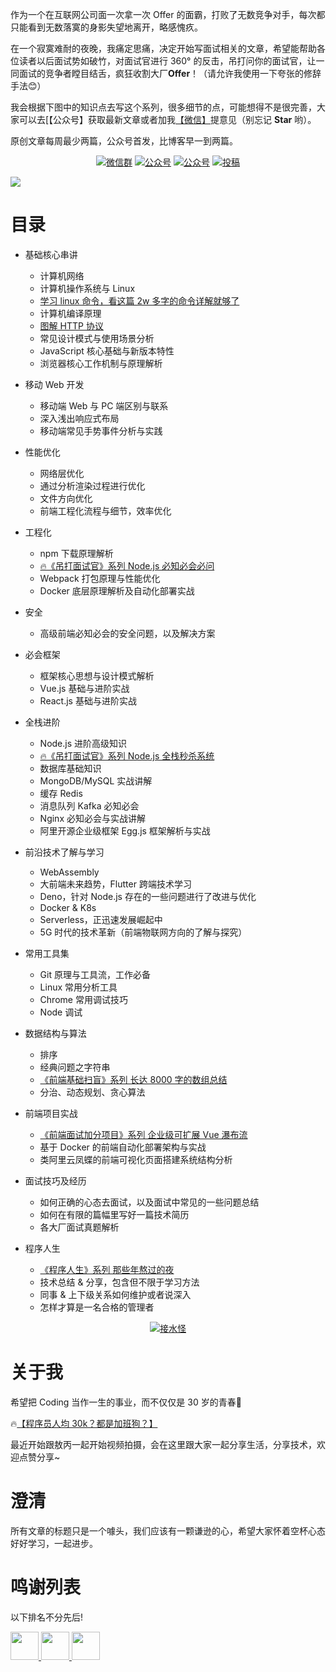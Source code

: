 作为一个在互联网公司面一次拿一次 Offer 的面霸，打败了无数竞争对手，每次都只能看到无数落寞的身影失望地离开，略感愧疚。

在一个寂寞难耐的夜晚，我痛定思痛，决定开始写面试相关的文章，希望能帮助各位读者以后面试势如破竹，对面试官进行 360° 的反击，吊打问你的面试官，让一同面试的竞争者瞠目结舌，疯狂收割大厂**Offer**！（请允许我使用一下夸张的修辞手法😊）

我会根据下图中的知识点去写这个系列，很多细节的点，可能想得不是很完善，大家可以去[【公众号】获取最新文章或者加我[【微信】](#微信)提意见（别忘记 **Star** 哟）。 

原创文章每周最少两篇，公众号首发，比博客早一到两篇。

<p align="center">
  <a href="#微信"><img src="https://img.shields.io/badge/WeChat-%E5%BE%AE%E4%BF%A1%E7%BE%A4-blue.svg" alt="微信群"></a>
  <a href="#公众号"><img src="https://img.shields.io/badge/%E5%85%AC%E4%BC%97%E5%8F%B7-%E6%8E%A5%E6%B0%B4%E6%80%AA-lightgrey.svg" alt="公众号"></a>
  <a href="https://juejin.im/user/5ba3d3f0f265da0af77517be/activities"><img src="https://img.shields.io/badge/juejin-%E6%8E%98%E9%87%91-blue.svg" alt="公众号"></a>
  <a href="https://me.csdn.net/kl1106"><img src="https://img.shields.io/badge/csdn-CSDN-red.svg" alt="投稿"></a>
</p>


![](http://jieshuiguai.oss-cn-hangzhou.aliyuncs.com/2020-02-26-162108.png)

# 目录

- 基础核心串讲

  - 计算机网络
  - 计算机操作系统与 Linux
  - [学习 linux 命令，看这篇 2w 多字的命令详解就够了](https://mp.weixin.qq.com/s/7bSwKiPmtJbs7FtRWZZqpA)
  - 计算机编译原理
  - [图解 HTTP 协议](https://mp.weixin.qq.com/s/AK1Pb9rx0q5Hf8dq6HNOhw)
  - 常见设计模式与使用场景分析
  - JavaScript 核心基础与新版本特性
  - 浏览器核心工作机制与原理解析
  
 - 移动 Web 开发
   
   - 移动端 Web 与 PC 端区别与联系
   - 深入浅出响应式布局
   - 移动端常见手势事件分析与实践

- 性能优化
  - 网络层优化
  - 通过分析渲染过程进行优化
  - 文件方向优化
  - 前端工程化流程与细节，效率优化

- 工程化
  - npm 下载原理解析
  - [🔥《吊打面试官》系列 Node.js 必知必会必问](https://mp.weixin.qq.com/s/94wxm57cd3fS96gixVAxMA)
  - Webpack 打包原理与性能优化
  - Docker 底层原理解析及自动化部署实战

- 安全
  - 高级前端必知必会的安全问题，以及解决方案

- 必会框架
  - 框架核心思想与设计模式解析
  - Vue.js 基础与进阶实战
  - React.js 基础与进阶实战
  
- 全栈进阶

  - Node.js 进阶高级知识
  - [🔥《吊打面试官》系列 Node.js 全栈秒杀系统](https://mp.weixin.qq.com/s/uWeAsJ-P253je15A49uKIQ)
  - 数据库基础知识
  - MongoDB/MySQL 实战讲解
  - 缓存 Redis
  - 消息队列 Kafka 必知必会
  - Nginx 必知必会与实战讲解
  - 阿里开源企业级框架 Egg.js 框架解析与实战
  
- 前沿技术了解与学习

  - WebAssembly
  - 大前端未来趋势，Flutter 跨端技术学习
  - Deno，针对 Node.js 存在的一些问题进行了改进与优化
  - Docker & K8s 
  - Serverless，正迅速发展崛起中
  - 5G 时代的技术革新（前端物联网方向的了解与探究）
  
- 常用工具集

  - Git 原理与工具流，工作必备
  - Linux 常用分析工具
  - Chrome 常用调试技巧
  - Node 调试
  
- 数据结构与算法

  - 排序
  - 经典问题之字符串
  - [《前端基础扫盲》系列 长达 8000 字的数组总结](https://mp.weixin.qq.com/s/8F-IEQTNsg4sVwriXSH-Zw)
  - 分治、动态规划、贪心算法
  
- 前端项目实战

  - [《前端面试加分项目》系列 企业级可扩展 Vue 瀑布流](https://mp.weixin.qq.com/s/PbpciVrtZksfoJrBOePddA)
  - 基于 Docker 的前端自动化部署架构与实战
  - 类阿里云凤蝶的前端可视化页面搭建系统结构分析
  
- 面试技巧及经历

  - 如何正确的心态去面试，以及面试中常见的一些问题总结
  - 如何在有限的篇幅里写好一篇技术简历
  - 各大厂面试真题解析
  
- 程序人生
  
  - [《程序人生》系列 那些年熬过的夜](https://mp.weixin.qq.com/s/Af9FxlCt9Fkz4CFPRD8EtQ)
  - 技术总结 & 分享，包含但不限于学习方法
  - 同事 & 上下级关系如何维护或者说深入
  - 怎样才算是一名合格的管理者
  

<a name="微信"></a>  <a name="公众号"></a>

<p align="center">
  <a href=""><img src="http://jieshuiguai.oss-cn-hangzhou.aliyuncs.com/2020-03-15-131831.png" alt="接水怪"></a>
</p>

# 关于我

希望把 Coding 当作一生的事业，而不仅仅是 30 岁的青春🍚

🔥[【程序员人均 30k？都是加班狗？】](https://www.bilibili.com/video/av96544065?from=search&seid=11074237081222262622)

最近开始跟敖丙一起开始视频拍摄，会在这里跟大家一起分享生活，分享技术，欢迎点赞分享~

# 澄清

所有文章的标题只是一个噱头，我们应该有一颗谦逊的心，希望大家怀着空杯心态好好学习，一起进步。

# 鸣谢列表

以下排名不分先后!

<p align="left">
  <a href="https://github.com/40huo?tab=repositories">
    <img src="https://avatars0.githubusercontent.com/u/13835420?s=460&v=4" width="45px">
  </a>
  <a href="https://github.com/AobingJava">
    <img src="https://avatars0.githubusercontent.com/u/41898583?s=460&v=4" width="45px">
  </a>
  <a href="https://github.com/HiwinCN?tab=repositories">
    <img src="https://avatars0.githubusercontent.com/u/15690319?s=460&v=4" width="45px">
  </a>
</p>



